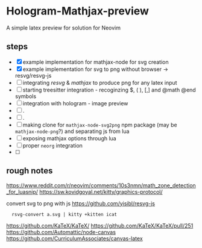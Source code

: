 # Hologram-Mathjax-preview

A simple latex preview for solution for Neovim 



## steps
- [X] example implementation for mathjax-node for svg creation 
- [X] example implementation for svg to png without browser -> resvg/resvg-js 
- [ ] integrating *resvg* & *mathjax* to produce png for any latex input
- [ ] starting treesitter integration - recoginzing $$,$ \( \), \[,\] and @math @end symbols
- [ ] integration with hologram - image preview 
- [ ] .
- [ ] .
- [ ] making clone for `mathjax-node-svg2png` npm package (may be `mathjax-node-png`?) and separating js from lua 
- [ ] exposing mathjax options through lua
- [ ] proper `neorg` integration
- [ ]





## rough notes


  https://www.reddit.com/r/neovim/comments/10s3nmn/math_zone_detection_for_luasnip/
  https://sw.kovidgoyal.net/kitty/graphics-protocol/

  convert svg to png with js
  https://github.com/yisibl/resvg-js


```
  rsvg-convert a.svg | kitty +kitten icat
```

https://github.com/KaTeX/KaTeX/
https://github.com/KaTeX/KaTeX/pull/251
https://github.com/Automattic/node-canvas
https://github.com/CurriculumAssociates/canvas-latex
